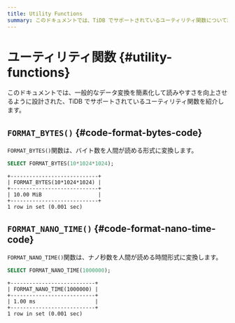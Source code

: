 ```yaml
---
title: Utility Functions
summary: このドキュメントでは、TiDB でサポートされているユーティリティ関数について説明します。
---
```


# ユーティリティ関数 {#utility-functions}

このドキュメントでは、一般的なデータ変換を簡素化して読みやすさを向上させるように設計された、TiDB でサポートされているユーティリティ関数を紹介します。

## <code>FORMAT_BYTES()</code> {#code-format-bytes-code}

`FORMAT_BYTES()`関数は、バイト数を人間が読める形式に変換します。

```sql
SELECT FORMAT_BYTES(10*1024*1024);
```

    +----------------------------+
    | FORMAT_BYTES(10*1024*1024) |
    +----------------------------+
    | 10.00 MiB                  |
    +----------------------------+
    1 row in set (0.001 sec)

## <code>FORMAT_NANO_TIME()</code> {#code-format-nano-time-code}

`FORMAT_NANO_TIME()`関数は、ナノ秒数を人間が読める時間形式に変換します。

```sql
SELECT FORMAT_NANO_TIME(1000000);
```

    +---------------------------+
    | FORMAT_NANO_TIME(1000000) |
    +---------------------------+
    | 1.00 ms                   |
    +---------------------------+
    1 row in set (0.001 sec)
